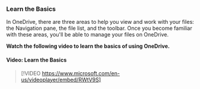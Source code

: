 ### Learn the Basics

In OneDrive, there are three areas to help you view and work with your files: the Navigation pane, the file list, and the toolbar. Once you become familiar with these areas, you'll be able to manage your files on OneDrive.

**Watch the following video to learn the basics of using OneDrive.**


#### Video: Learn the Basics
> [!VIDEO https://www.microsoft.com/en-us/videoplayer/embed/RWtV9S]